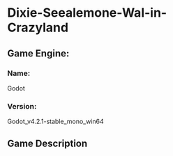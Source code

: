# Dixie-Seealemone-Wal-in-Crazyland

## Game Engine: 
### Name:
Godot

### Version: 
Godot_v4.2.1-stable_mono_win64

## Game Description